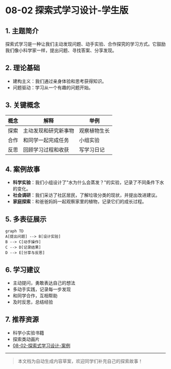 # 08-02 探索式学习设计-学生版

## 1. 主题简介
探索式学习是一种让我们主动发现问题、动手实验、合作探究的学习方式。它鼓励我们像小科学家一样，提出问题、寻找答案、分享发现。

## 2. 理论基础
- 建构主义：我们通过亲身体验和思考获得知识。
- 问题驱动：学习从一个有趣的问题开始。

## 3. 关键概念
| 概念 | 解释 | 举例 |
|------|------|------|
| 探索 | 主动发现和研究新事物 | 观察植物生长 |
| 合作 | 和同学一起完成任务 | 小组实验 |
| 反思 | 回顾学习过程和收获 | 写学习日记 |

## 4. 案例故事
- **科学实验**：我们小组设计了"水为什么会蒸发？"的实验，记录了不同条件下水的变化。
- **社会调研**：我们采访了社区居民，了解垃圾分类的现状，并提出改进建议。
- **家庭探索**：和爸爸妈妈一起观察家里的植物，记录它们的成长过程。

## 5. 多表征展示
```mermaid
graph TD
A[提出问题] --> B[设计实验]
B --> C[动手操作]
C --> D[记录结果]
D --> E[分享与反思]
```

## 6. 学习建议
- 主动提问，勇敢表达自己的想法
- 多动手实践，记录每一步发现
- 和同学合作，互相帮助
- 及时反思，总结经验

## 7. 推荐资源
- 科学小实验书籍
- 探索类动画片
- [08-02-探索式学习设计-案例](../08-02-探索式学习设计-案例.md)

---

> 本文档为自动生成内容草案，欢迎同学们补充自己的探索故事！ 